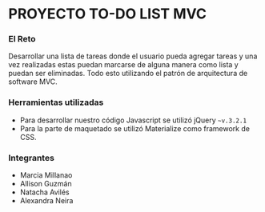 # PROYECTO TO-DO LIST MVC

### El Reto

Desarrollar una lista de tareas donde el usuario pueda agregar tareas y una vez realizadas estas puedan marcarse de alguna manera como lista y puedan ser eliminadas. Todo esto utilizando el patrón de arquitectura de software MVC.

### Herramientas utilizadas

+ Para desarrollar nuestro código Javascript se utilizó jQuery `~v.3.2.1`
+ Para la parte de maquetado se utilizó Materialize como framework de CSS.


### Integrantes
+ Marcia Millanao
+ Allison Guzmán
+ Natacha Avilés
+ Alexandra Neira